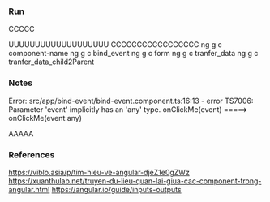### Run
CCCCC

UUUUUUUUUUUUUUUUUUU
CCCCCCCCCCCCCCCCC
ng g c component-name
ng g c bind_event
ng g c form
ng g c tranfer_data
ng g c tranfer_data_child2Parent

### Notes
Error: src/app/bind-event/bind-event.component.ts:16:13 - error TS7006: Parameter 'event' implicitly has an 'any' type.
onClickMe(event)
=====> onClickMe(event:any)

AAAAA

### References
https://viblo.asia/p/tim-hieu-ve-angular-djeZ1e0gZWz
https://xuanthulab.net/truyen-du-lieu-quan-lai-giua-cac-component-trong-angular.html
https://angular.io/guide/inputs-outputs








